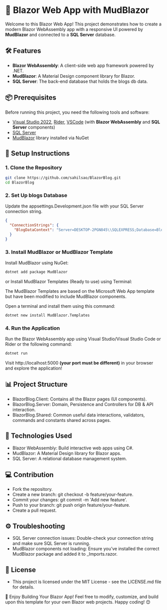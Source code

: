# 🚀 Blazor Web App with MudBlazor

Welcome to this Blazor Web App! This project demonstrates how to create a modern Blazor WebAssembly app with a responsive UI powered by **MudBlazor** and connected to a **SQL Server** database.

## 🛠️ Features

- **Blazor WebAssembly**: A client-side web app framework powered by .NET.
- **MudBlazor**: A Material Design component library for Blazor.
- **SQL Server**: The back-end database that holds the blogs db data.

## 📦 Prerequisites

Before running this project, you need the following tools and software:

- [Visual Studio 2022](https://visualstudio.microsoft.com/), [Rider](https://www.jetbrains.com/rider/), [VSCode](https://code.visualstudio.com/) (with **Blazor WebAssembly** and **SQL Server** components)
- [SQL Server](https://www.microsoft.com/en-us/sql-server/sql-server-downloads)
- [MudBlazor](https://mudblazor.com/) library installed via NuGet

## 📝 Setup Instructions

### 1. Clone the Repository

```bash
git clone https://github.com/sahilsao/BlazorBlog.git
cd BlazorBlog
```
### 2. Set Up blogs Database

Update the appsettings.Development.json file with your SQL Server connection string.
```json
{
  "ConnectionStrings": {
    "BlogDataContext": "Server=DESKTOP-2PGN845\\SQLEXPRESS;Database=Blogs;Integrated Security=True;Trust Server Certificate=True;Trusted_Connection=True;MultipleActiveResultSets=true;User Id=sa; Password=sa;"
  }
}
```
### 3. Install MudBlazor or MudBlazor Template

Install MudBlazor using NuGet:
```bash
dotnet add package MudBlazor
```

or Install MudBlazor Templates (Ready to use) using Terminal:

The MudBlazor Templates are based on the Microsoft Web App template but have been modified to include MudBlazor components. 

Open a terminal and install them using this command:
```bash
dotnet new install MudBlazor.Templates
```

### 4. Run the Application

Run the Blazor WebAssembly app using Visual Studio/Visual Studio Code or Rider or the following command:
```bash
dotnet run
```

Visit http://localhost:5000 **(your port must be different)** in your browser and explore the application!

## 📊 Project Structure

- BlazorBlog.Client: Contains all the Blazor pages (UI components).
- BlazorBlog.Server: Domain, Persistence and Controllers for DB & API interaction.
- BlazorBlog.Shared: Common useful data interactions, validators, commands and constants shared across pages.

## 🔧 Technologies Used

- Blazor WebAssembly: Build interactive web apps using C#.
- MudBlazor: A Material Design library for Blazor apps.
- SQL Server: A relational database management system.

## 💻 Contribution

- Fork the repository.
- Create a new branch: git checkout -b feature/your-feature.
- Commit your changes: git commit -m 'Add new feature'.
- Push to your branch: git push origin feature/your-feature.
- Create a pull request.

## ⚙️ Troubleshooting

- SQL Server connection issues: Double-check your connection string and make sure SQL Server is running.
- MudBlazor components not loading: Ensure you’ve installed the correct MudBlazor package and added it to _Imports.razor.

##  🧾 License

- This project is licensed under the MIT License - see the LICENSE.md file for details.

🎉 Enjoy Building Your Blazor App!
Feel free to modify, customize, and build upon this template for your own Blazor web projects. Happy coding! 😊
